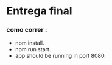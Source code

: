 # Entrega final

### como correr :

- npm install.
- npm run start.
- app should be running in port 8080.
